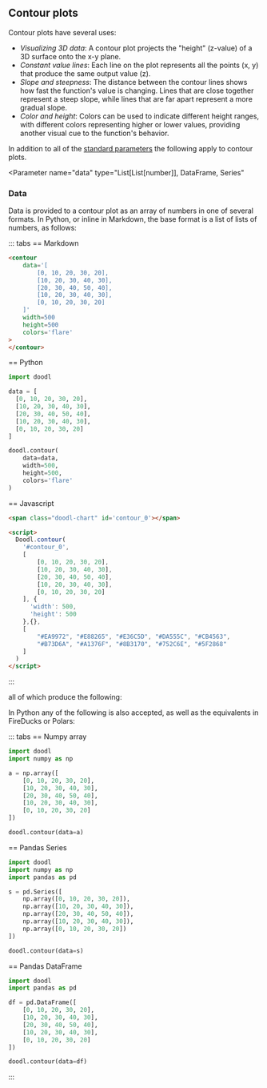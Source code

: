 ## Contour plots

Contour plots have several uses:

- *Visualizing 3D data*: A contour plot projects the "height" (z-value) of a 3D surface onto the x-y plane.
- *Constant value lines*: Each line on the plot represents all the points (x, y) that produce the same output value (z).
- *Slope and steepness*: The distance between the contour lines shows how fast the function's value is changing. Lines that are close together represent a steep slope, while lines that are far apart represent a more gradual slope.
- *Color and height*: Colors can be used to indicate different height ranges, with different colors representing higher or lower values, providing another visual cue to the function's behavior. 


<Parameters>

In addition to all of the [standard parameters](/charts/#standard-parameters)
the following apply to contour plots.

<Parameter
    name="data"
    type="List[List[number]], DataFrame, Series"
>

</Parameter>
</Parameters>

### Data

Data is provided to a contour plot as an array of numbers in one
of several formats. In Python, or inline in Markdown, the base format
is a list of lists of numbers, as follows:

::: tabs
== Markdown
~~~html
<contour
    data='[
        [0, 10, 20, 30, 20],
        [10, 20, 30, 40, 30],
        [20, 30, 40, 50, 40],
        [10, 20, 30, 40, 30],
        [0, 10, 20, 30, 20]
    ]'
    width=500
    height=500
    colors='flare'
>
</contour>
~~~
== Python
~~~python
import doodl

data = [
  [0, 10, 20, 30, 20],
  [10, 20, 30, 40, 30],
  [20, 30, 40, 50, 40],
  [10, 20, 30, 40, 30],
  [0, 10, 20, 30, 20]
]

doodl.contour(
    data=data,
    width=500,
    height=500,
    colors='flare'
)
~~~
== Javascript
```html
<span class="doodl-chart" id='contour_0'></span>

<script>
  Doodl.contour(
    '#contour_0',
    [
        [0, 10, 20, 30, 20],
        [10, 20, 30, 40, 30],
        [20, 30, 40, 50, 40],
        [10, 20, 30, 40, 30],
        [0, 10, 20, 30, 20]
    ], {
      'width': 500,
      'height': 500
    },{},
    [
        "#EA9972", "#E88265", "#E36C5D", "#DA555C", "#CB4563",
        "#B73D6A", "#A1376F", "#8B3170", "#752C6E", "#5F2868"
    ]
  )
</script>
```
:::

all of which produce the following:

<span class='doodl-chart' id='contour_0'></span>

In Python any of the following is also accepted, as well as the
equivalents in FireDucks or Polars:

::: tabs
== Numpy array
```python
import doodl
import numpy as np

a = np.array([
    [0, 10, 20, 30, 20],
    [10, 20, 30, 40, 30],
    [20, 30, 40, 50, 40],
    [10, 20, 30, 40, 30],
    [0, 10, 20, 30, 20]
])

doodl.contour(data=a)
```
== Pandas Series
```python
import doodl
import numpy as np
import pandas as pd

s = pd.Series([
    np.array([0, 10, 20, 30, 20]),
    np.array([10, 20, 30, 40, 30]),
    np.array([20, 30, 40, 50, 40]),
    np.array([10, 20, 30, 40, 30]),
    np.array([0, 10, 20, 30, 20])
])

doodl.contour(data=s)
```
== Pandas DataFrame
```python
import doodl
import pandas as pd

df = pd.DataFrame([
    [0, 10, 20, 30, 20],
    [10, 20, 30, 40, 30],
    [20, 30, 40, 50, 40],
    [10, 20, 30, 40, 30],
    [0, 10, 20, 30, 20]
])

doodl.contour(data=df)
```
:::

<script>
 setTimeout(() => {
  Promise.resolve().then(() => 
    Doodl.contour(
        '#contour_0',
        [
            [0, 10, 20, 30, 20],
            [10, 20, 30, 40, 30],
            [20, 30, 40, 50, 40],
            [10, 20, 30, 40, 30],
            [0, 10, 20, 30, 20]
        ], {
        'width': 500,
        'height': 500
        },{},
        [
            "#EA9972", "#E88265", "#E36C5D", "#DA555C", "#CB4563",
            "#B73D6A", "#A1376F", "#8B3170", "#752C6E", "#5F2868"
        ]
    ));
}, 1000);
</script>
